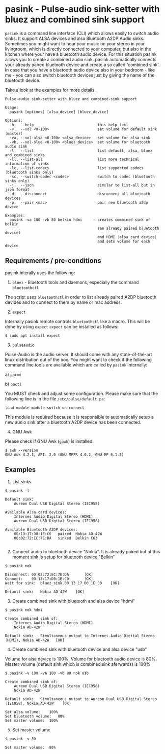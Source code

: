 # pasink - Pulse-audio sink-setter with bluez and combined sink support

`pasink` is a command line interface (CLI) which allows easily to switch audio sinks. It support ALSA devices and also Bluetooth A2DP Audio sinks. Sometimes you might want to hear your music on your stereo in your livingroom, which is directly connected to your computer, but also in the kitchen where your have a bluetooth audio device. For this situation pasink allows you to create a combined audio sink. pasink automatically connects your already paired bluetooth device and create a so called 'combined sink'. In case that you have a bluetooth audio device also in your bedroom - like me - you can also switch bluetooth devices just by giving the name of the bluetooth device. 

Take a look at the examples for more details. 

```
Pulse-audio sink-setter with bluez and combined-sink support

Usage:
  pasink [options] [alsa_device] [bluez_device]

Options:
  -h,  --help                             this help text
  -v,  --vol <0-100>                      set volume for default sink (master)
  -va, --vol-alsa <0-100> <alsa_device>   set volume for alsa sink
  -vb, --vol-blue <0-100> <bluez_device>  set volume for bluetooth audio sink
  -l,  --list                             list default, alsa, bluez and combined sinks
  -ll, --list-all                         list more technical information of sinks
  -lc, --list-codecs                      list supported codecs (bluetooth sinks only)
  -sc, --switch-codec <codec>             switch to codec (bluetooth sinks only)
  -j,  --json                             simular to list-all but in json format
  -d,  --disconnect                       disconnect all bluetooth devices
  -p,  --pair <mac>                       pair new bluetooth a2dp device

Examples:
  pasink -va 100 -vb 80 belkin hdmi     - creates combined sink of belkin
                                          (an already paired bluetooth device)
                                          and HDMI (alsa card device)
                                          and sets volume for each device
```

## Requirements / pre-conditions

pasink interally uses the following:

1. `bluez` - Bluetooth tools and daemons, especially the command `bluetoothctl`

The script uses `bluetoothctl` in order to list already paired A2DP bluetooth devides and to connect to them by name or mac address. 

2. `expect`

Internally pasink remote controls `bluetoothctl` like a macro. This will be done by using `expect`
`expect` can be installed as follows:

```
$ sudo apt install expect
```

3. `pulseaudio`

Pulse-Audio is the audio server. It should come with any state-of-the-art linux distribution out of the box. You might want to check if the following command line tools are available which are called by `pasink` internally:

a) `pacmd`

b) `pactl`

You MUST check and adjust some configuration. Please make sure that the following line is in the file `/etc/pulse/default.pa`:

```
load-module module-switch-on-connect
```

This module is required because it is responsible to automatically setup a new audio sink after a bluetooth A2DP device has been connected.  

4. GNU Awk

Please check if GNU Awk (`gawk`) is installed.

```
$ awk --version
GNU Awk 4.2.1, API: 2.0 (GNU MPFR 4.0.2, GNU MP 6.1.2)
```


## Examples

1. List sinks

```
$ pasink -l

Default sink:
	Aureon Dual USB Digital Stereo (IEC958)

Available Alsa card devices:
	Internes Audio Digital Stereo (HDMI)
	Aureon Dual USB Digital Stereo (IEC958)

Available Bluetooth A2DP devices:
	00:13:17:D0:1E:C0	paired	Nokia AD-42W
	00:02:72:EC:7E:DA	sinked	Belkin C63
  
 ```
 
 2. Connect audio to bluetooth device "Nokia". It is already paired but at this moment sink is setup for bluetooth device "Belkin"
 
 ```
 $ pasink nok

Disconnect:	00:02:72:EC:7E:DA 		[OK]
Connect:	00:13:17:D0:1E:C0 		[OK]
Wait for sink:	bluez_sink.00_13_17_D0_1E_C0 	[OK]

Default sink:	Nokia AD-42W 	[OK]
```

3. Create combined sink with bluetooth and alsa device "hdmi"

```
$ pasink nok hdmi

Create combined sink of:
	Internes Audio Digital Stereo (HDMI)
	Nokia AD-42W

Default sink:	Simultaneous output to Internes Audio Digital Stereo (HDMI), Nokia AD-42W 	[OK]
```

4. Create combined sink with bluetooth device and alsa device "usb"

Volume for alsa device is 100%. Volume for bluetooth audio device is 80%. Master volume (default sink which is combined sink aferwards) is 100%
```
$ pasink -v 100 -va 100 -vb 80 nok usb

Create combined sink of:
	Aureon Dual USB Digital Stereo (IEC958)
	Nokia AD-42W

Default sink:	Simultaneous output to Aureon Dual USB Digital Stereo (IEC958), Nokia AD-42W 	[OK]

Set alsa volume:	100%
Set bluetooth volume:	80%
Set master volume:	100%
```

5. Set master volume 

```
$ pasink -v 80

Set master volume:	80%
```
